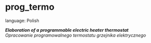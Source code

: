# prog_termo

language: Polish

 ***Elaboration of a programmable electric heater thermostat***<br/>
 *Opracowanie programowalnego termostatu grzejnika elektrycznego*
